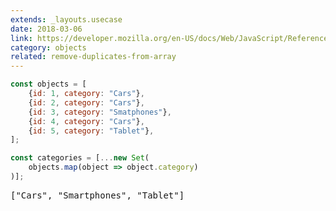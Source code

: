 ```yaml
---
extends: _layouts.usecase
date: 2018-03-06
link: https://developer.mozilla.org/en-US/docs/Web/JavaScript/Reference/Global_Objects/Set
category: objects
related: remove-duplicates-from-array
---
```



```javascript
const objects = [
    {id: 1, category: "Cars"},
    {id: 2, category: "Cars"},
    {id: 3, category: "Smatphones"},
    {id: 4, category: "Cars"},
    {id: 5, category: "Tablet"},
];

const categories = [...new Set(
    objects.map(object => object.category)
)];

```
<pre class="output">["Cars", "Smartphones", "Tablet"]</pre>
